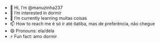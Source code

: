 - 👋 Hi, I’m @manuzinha237
- 👀 I’m interested in dormir
- 🌱 I’m currently learning muitas coisas
- 📫 How to reach me é só ir até itatiba, mas de preferência, não chegue 
- 😄 Pronouns: ela/dela
- ⚡ Fun fact: amo dormir

<!---
manuzinha237/manuzinha237 is a ✨ special ✨ repository because its `README.md` (this file) appears on your GitHub profile.
You can click the Preview link to take a look at your changes.
--->
